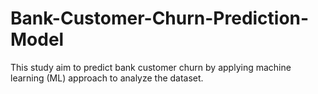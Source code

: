 # Bank-Customer-Churn-Prediction-Model
This study aim to predict bank customer churn by applying machine learning (ML) approach to analyze the dataset.

